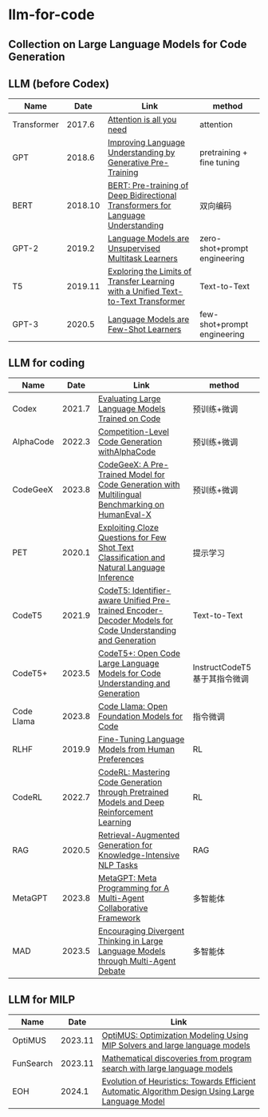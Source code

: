 # llm-for-code
## Collection on Large Language Models for Code Generation


## LLM (before Codex)
| Name|Date                                         |Link                                     |method |
|----------------------|--------------------------------|-------------------------------------------------|-----|
|Transformer|2017.6|[Attention is all you need](https://arxiv.org/abs/1706.03762)|attention|
|GPT|2018.6|[Improving Language Understanding by Generative Pre-Training](https://www.semanticscholar.org/paper/Improving-Language-Understanding-by-Generative-Radford-Narasimhan/cd18800a0fe0b668a1cc19f2ec95b5003d0a5035)|pretraining + fine tuning|
|BERT|2018.10|[BERT: Pre-training of Deep Bidirectional Transformers for Language Understanding](https://arxiv.org/abs/1810.04805) |双向编码|
|GPT-2|2019.2|[Language Models are Unsupervised Multitask Learners](https://www.semanticscholar.org/paper/Language-Models-are-Unsupervised-Multitask-Learners-Radford-Wu/9405cc0d6169988371b2755e573cc28650d14dfe) |zero-shot+prompt engineering|
|T5|2019.11|[Exploring the Limits of Transfer Learning with a Unified Text-to-Text Transformer](https://arxiv.org/abs/1910.10683)|Text-to-Text|
|GPT-3|2020.5|[Language Models are Few-Shot Learners](https://arxiv.org/abs/2005.14165) |few-shot+prompt engineering|

## LLM for coding
| Name|Date                                         |Link                                     |method |
|----------------------|--------------------------------|-------------------------------------------------|-----|
|Codex|2021.7|[Evaluating Large Language Models Trained on Code](https://arxiv.org/abs/2107.03374)| 预训练+微调 |
|AlphaCode|2022.3|[Competition-Level Code Generation withAlphaCode](https://www.semanticscholar.org/paper/Competition-level-code-generation-with-AlphaCode-Li-Choi/5cbe278b65a81602a864184bbca37de91448a5f5)| 预训练+微调|
|CodeGeeX|2023.8|[CodeGeeX: A Pre-Trained Model for Code Generation with Multilingual Benchmarking on HumanEval-X](https://arxiv.org/abs/2303.17568)| 预训练+微调|
|PET|2020.1|[Exploiting Cloze Questions for Few Shot Text Classification and Natural Language Inference](https://arxiv.org/abs/2001.07676)|提示学习|
|CodeT5|2021.9|[CodeT5: Identifier-aware Unified Pre-trained Encoder-Decoder Models for Code Understanding and Generation](https://arxiv.org/abs/2109.00859v1)|Text-to-Text|
|CodeT5+|2023.5|[CodeT5+: Open Code Large Language Models for Code Understanding and Generation](https://arxiv.org/abs/2305.07922)|InstructCodeT5基于其指令微调|
|Code Llama|2023.8|[Code Llama: Open Foundation Models for Code](https://arxiv.org/abs/2308.12950)|指令微调|
|RLHF|2019.9|[Fine-Tuning Language Models from Human Preferences](https://arxiv.org/abs/1909.08593)|RL|
|CodeRL|2022.7|[CodeRL: Mastering Code Generation through Pretrained Models and Deep Reinforcement Learning](https://arxiv.org/abs/2207.01780)|RL|
|RAG|2020.5|[Retrieval-Augmented Generation for Knowledge-Intensive NLP Tasks](https://arxiv.org/abs/2005.11401)|RAG|
|MetaGPT|2023.8|[MetaGPT: Meta Programming for A Multi-Agent Collaborative Framework](https://arxiv.org/abs/2308.00352)|多智能体|
|MAD|2023.5|[Encouraging Divergent Thinking in Large Language Models through Multi-Agent Debate](https://arxiv.org/abs/2305.19118)|多智能体|

## LLM for MILP
| Name|Date                                         |Link                                     |
|----------------------|--------------------------------|-------------------------------------------------|
|OptiMUS|2023.11|[OptiMUS: Optimization Modeling Using MIP Solvers and large language models](https://arxiv.org/abs/2310.06116)|
|FunSearch|2023.11|[Mathematical discoveries from program search with large language models](https://www.nature.com/articles/s41586-023-06924-6)|
|EOH|2024.1|[Evolution of Heuristics: Towards Efficient Automatic Algorithm Design Using Large Language Model](https://arxiv.org/abs/2401.02051)|